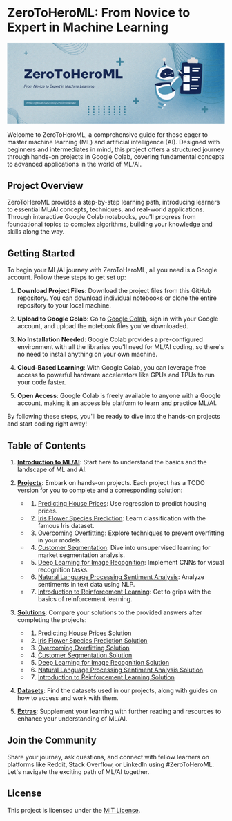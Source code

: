 # ZeroToHeroML: From Novice to Expert in Machine Learning

![ZeroToHeroML Banner](images/banner_home.gif)

Welcome to ZeroToHeroML, a comprehensive guide for those eager to master machine learning (ML) and artificial intelligence (AI). Designed with beginners and intermediates in mind, this project offers a structured journey through hands-on projects in Google Colab, covering fundamental concepts to advanced applications in the world of ML/AI.

## Project Overview

ZeroToHeroML provides a step-by-step learning path, introducing learners to essential ML/AI concepts, techniques, and real-world applications. Through interactive Google Colab notebooks, you'll progress from foundational topics to complex algorithms, building your knowledge and skills along the way.

## Getting Started

To begin your ML/AI journey with ZeroToHeroML, all you need is a Google account. Follow these steps to get set up:

1. **Download Project Files**: Download the project files from this GitHub repository. You can download individual notebooks or clone the entire repository to your local machine.

2. **Upload to Google Colab**: Go to [Google Colab](https://colab.research.google.com/), sign in with your Google account, and upload the notebook files you've downloaded.

3. **No Installation Needed**: Google Colab provides a pre-configured environment with all the libraries you'll need for ML/AI coding, so there's no need to install anything on your own machine.

4. **Cloud-Based Learning**: With Google Colab, you can leverage free access to powerful hardware accelerators like GPUs and TPUs to run your code faster.

5. **Open Access**: Google Colab is freely available to anyone with a Google account, making it an accessible platform to learn and practice ML/AI.

By following these steps, you'll be ready to dive into the hands-on projects and start coding right away!

## Table of Contents

1. **[Introduction to ML/AI](INTRODUCTION_TO_ML_AI.md)**: Start here to understand the basics and the landscape of ML and AI.
2. **[Projects](PROJECTS/)**: Embark on hands-on projects. Each project has a TODO version for you to complete and a corresponding solution:

   - 1. [Predicting House Prices](PROJECTS/01_Predicting_House_Prices.ipynb/): Use regression to predict housing prices.
   - 2. [Iris Flower Species Prediction](PROJECTS/02_Iris_Flower_Species_Prediction.ipynb/): Learn classification with the famous Iris dataset.
   - 3. [Overcoming Overfitting](PROJECTS/03_Overcoming_Overfitting.ipynb/): Explore techniques to prevent overfitting in your models.
   - 4. [Customer Segmentation](PROJECTS/04_Customer_Segmentation.ipynb/): Dive into unsupervised learning for market segmentation analysis.
   - 5. [Deep Learning for Image Recognition](PROJECTS/05_Deep_Learning_for_Image_Recognition.ipynb/): Implement CNNs for visual recognition tasks.
   - 6. [Natural Language Processing Sentiment Analysis](PROJECTS/06_Natural_Language_Processing_Sentiment_Analysis.ipynb/): Analyze sentiments in text data using NLP.
   - 7. [Introduction to Reinforcement Learning](PROJECTS/07_Introduction_to_Reinforcement_Learning.ipynb/): Get to grips with the basics of reinforcement learning.

3. **[Solutions](SOLUTIONS/)**: Compare your solutions to the provided answers after completing the projects:

   - 1. [Predicting House Prices Solution](SOLUTIONS/01_Predicting_House_Prices_Solution.ipynb/)
   - 2. [Iris Flower Species Prediction Solution](SOLUTIONS/02_Iris_Flower_Species_Prediction_Solution.ipynb/)
   - 3. [Overcoming Overfitting Solution](SOLUTIONS/03_Overcoming_Overfitting_Solution.ipynb/)
   - 4. [Customer Segmentation Solution](SOLUTIONS/04_Customer_Segmentation_Solution.ipynb/)
   - 5. [Deep Learning for Image Recognition Solution](SOLUTIONS/05_Deep_Learning_for_Image_Recognition_Solution.ipynb/)
   - 6. [Natural Language Processing Sentiment Analysis Solution](SOLUTIONS/06_Natural_Language_Processing_Sentiment_Analysis_Solution.ipynb/)
   - 7. [Introduction to Reinforcement Learning Solution](SOLUTIONS/07_Introduction_to_Reinforcement_Learning_Solution.ipynb/)

4. **[Datasets](DATASETS/)**: Find the datasets used in our projects, along with guides on how to access and work with them.

5. **[Extras](EXTRAS/)**: Supplement your learning with further reading and resources to enhance your understanding of ML/AI.

## Join the Community

Share your journey, ask questions, and connect with fellow learners on platforms like Reddit, Stack Overflow, or LinkedIn using #ZeroToHeroML. Let's navigate the exciting path of ML/AI together.

## License

This project is licensed under the [MIT License](LICENSE).
